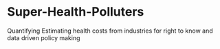 # Super-Health-Polluters
 Quantifying Estimating health costs from industries for right to know and data driven policy making
